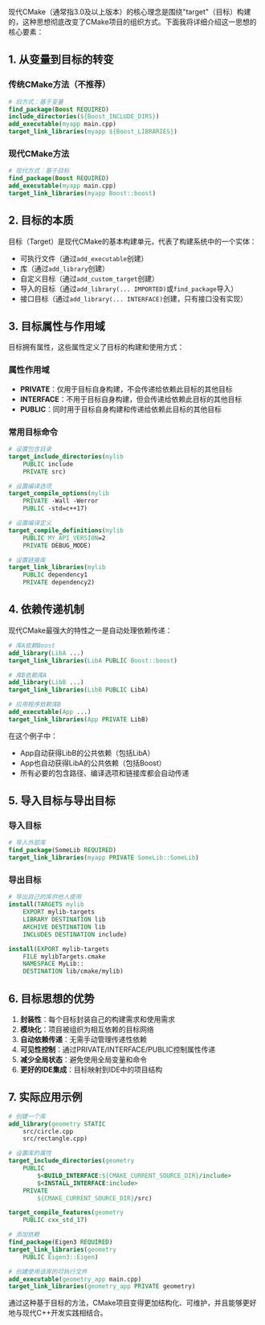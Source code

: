 
现代CMake（通常指3.0及以上版本）的核心理念是围绕"target"（目标）构建的，这种思想彻底改变了CMake项目的组织方式。下面我将详细介绍这一思想的核心要素：

## 1. 从变量到目标的转变

### 传统CMake方法（不推荐）
```cmake
# 旧方式：基于变量
find_package(Boost REQUIRED)
include_directories(${Boost_INCLUDE_DIRS})
add_executable(myapp main.cpp)
target_link_libraries(myapp ${Boost_LIBRARIES})
```

### 现代CMake方法
```cmake
# 现代方式：基于目标
find_package(Boost REQUIRED)
add_executable(myapp main.cpp)
target_link_libraries(myapp Boost::boost)
```

## 2. 目标的本质

目标（Target）是现代CMake的基本构建单元，代表了构建系统中的一个实体：
- 可执行文件（通过`add_executable`创建）
- 库（通过`add_library`创建）
- 自定义目标（通过`add_custom_target`创建）
- 导入的目标（通过`add_library(... IMPORTED)`或`find_package`导入）
- 接口目标（通过`add_library(... INTERFACE)`创建，只有接口没有实现）

## 3. 目标属性与作用域

目标拥有属性，这些属性定义了目标的构建和使用方式：

### 属性作用域
- **PRIVATE**：仅用于目标自身构建，不会传递给依赖此目标的其他目标
- **INTERFACE**：不用于目标自身构建，但会传递给依赖此目标的其他目标
- **PUBLIC**：同时用于目标自身构建和传递给依赖此目标的其他目标

### 常用目标命令
```cmake
# 设置包含目录
target_include_directories(mylib 
    PUBLIC include
    PRIVATE src)

# 设置编译选项
target_compile_options(mylib 
    PRIVATE -Wall -Werror
    PUBLIC -std=c++17)

# 设置编译定义
target_compile_definitions(mylib
    PUBLIC MY_API_VERSION=2
    PRIVATE DEBUG_MODE)

# 设置链接库
target_link_libraries(mylib
    PUBLIC dependency1
    PRIVATE dependency2)
```

## 4. 依赖传递机制

现代CMake最强大的特性之一是自动处理依赖传递：

```cmake
# 库A依赖Boost
add_library(LibA ...)
target_link_libraries(LibA PUBLIC Boost::boost)

# 库B依赖库A
add_library(LibB ...)
target_link_libraries(LibB PUBLIC LibA)

# 应用程序依赖库B
add_executable(App ...)
target_link_libraries(App PRIVATE LibB)
```

在这个例子中：
- App自动获得LibB的公共依赖（包括LibA）
- App也自动获得LibA的公共依赖（包括Boost）
- 所有必要的包含路径、编译选项和链接库都会自动传递

## 5. 导入目标与导出目标

### 导入目标
```cmake
# 导入外部库
find_package(SomeLib REQUIRED)
target_link_libraries(myapp PRIVATE SomeLib::SomeLib)
```

### 导出目标
```cmake
# 导出自己的库供他人使用
install(TARGETS mylib
    EXPORT mylib-targets
    LIBRARY DESTINATION lib
    ARCHIVE DESTINATION lib
    INCLUDES DESTINATION include)

install(EXPORT mylib-targets
    FILE mylibTargets.cmake
    NAMESPACE MyLib::
    DESTINATION lib/cmake/mylib)
```

## 6. 目标思想的优势

1. **封装性**：每个目标封装自己的构建需求和使用需求
2. **模块化**：项目被组织为相互依赖的目标网络
3. **自动依赖传递**：无需手动管理传递性依赖
4. **可见性控制**：通过PRIVATE/INTERFACE/PUBLIC控制属性传递
5. **减少全局状态**：避免使用全局变量和命令
6. **更好的IDE集成**：目标映射到IDE中的项目结构

## 7. 实际应用示例

```cmake
# 创建一个库
add_library(geometry STATIC
    src/circle.cpp
    src/rectangle.cpp)

# 设置库的属性
target_include_directories(geometry
    PUBLIC 
        $<BUILD_INTERFACE:${CMAKE_CURRENT_SOURCE_DIR}/include>
        $<INSTALL_INTERFACE:include>
    PRIVATE
        ${CMAKE_CURRENT_SOURCE_DIR}/src)

target_compile_features(geometry
    PUBLIC cxx_std_17)

# 添加依赖
find_package(Eigen3 REQUIRED)
target_link_libraries(geometry
    PUBLIC Eigen3::Eigen)

# 创建使用该库的可执行文件
add_executable(geometry_app main.cpp)
target_link_libraries(geometry_app PRIVATE geometry)
```

通过这种基于目标的方法，CMake项目变得更加结构化、可维护，并且能够更好地与现代C++开发实践相结合。